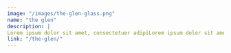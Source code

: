 ```yaml
---
image: "/images/the-glen-glass.png"
name: "the glen"
description: |
Lorem ipsum dolor sit amet, consectetuer adipiLorem ipsum dolor sit amet, consectetuer adipiscing elit, sed diam nonummy nibh euismod tincidunt ut laoreet dolore magna aliquam erat volutpat.
link: "/the-glen/"
---
```

